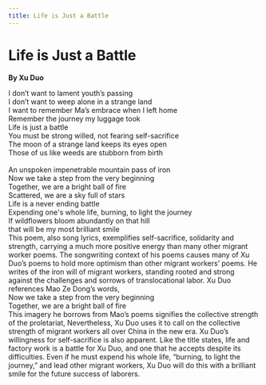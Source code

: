 ```yaml
---
title: Life is Just a Battle
---
```

# Life is Just a Battle
**By Xu Duo**

<html>
    <head>
        <link rel="stylesheet" href="stylesheet.css">
        <p></p>
    </head>
    <body>
        <div class = "poetBox">
            <div class= "flexbox-poem flexbox-item-1">
            I don’t want to lament youth’s passing<br />
            I don’t want to weep alone in a strange land<br />
            I want to remember Ma’s embrace when I left home<br />
            Remember the journey my luggage took<br />
            Life is just a battle<br />
            You must be strong willed, not fearing self-sacrifice<br />
            The moon of a strange land keeps its eyes open<br />
            Those of us like weeds are stubborn from birth<br />
            <br />
            An unspoken impenetrable mountain pass of iron<br />
            Now we take a step from the very beginning<br />
            Together, we are a bright ball of fire<br />
            Scattered, we are a sky full of stars<br />
            Life is a never ending battle<br />
            Expending one's whole life, burning, to light the journey<br />
            If wildflowers bloom abundantly on that hill <br />
            that will be my most brilliant smile<br />      
            </div>
            <div class="flexbox-blurb flexbox-item-2">
            This poem, also song lyrics, exemplifies self-sacrifice, solidarity and strength, carrying a much more positive energy than many other migrant worker poems. The songwriting context of his poems causes many of Xu Duo’s poems to hold more optimism than other migrant workers’ poems. He writes of the iron will of migrant workers, standing rooted and strong against the challenges and sorrows of translocational labor. Xu Duo references Mao Ze Dong’s words, 
                <div class="quotedpoetry" > 
                Now we take a step from the very beginning<br />
                Together, we are a bright ball of fire<br />
                </div>
            This imagery he borrows from Mao’s poems signifies the collective strength of the proletariat, Nevertheless, Xu Duo uses it to call on the collective strength of migrant workers all over China in the new era. Xu Duo’s willingness for self-sacrifice is also apparent. Like the title states, life and factory work is a battle for Xu Duo, and one that he accepts despite its difficulties. Even if he must expend his whole life, “burning, to light the journey,” and lead other migrant workers, Xu Duo will do this with a brilliant smile for the future success of laborers.
            </div>
        </div>
    </body>
</html>